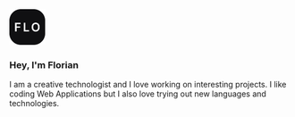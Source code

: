 <img src="./favicon.png" alt="Florian Lettering" height="64">
<h3 align="left">Hey, I'm Florian</h3>
I am a creative technologist and I love working on interesting projects. I like coding Web Applications but I also love trying out new languages and technologies.


<!--
**floriandwt/floriandwt** is a ✨ _special_ ✨ repository because its `README.md` (this file) appears on your GitHub profile.

Here are some ideas to get you started:

- 🔭 I’m currently working on ...
- 🌱 I’m currently learning ...
- 👯 I’m looking to collaborate on ...
- 🤔 I’m looking for help with ...
- 💬 Ask me about ...
- 📫 How to reach me: ...
- 😄 Pronouns: ...
- ⚡ Fun fact: ...
-->
